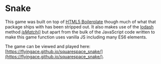 # Snake

This game was built on top of [HTML5 Boilerplate](https://html5boilerplate.com/) though much of what that package ships
 with has been stripped out. It also makes use of the [lodash](https://lodash.com/) method [*isMatch()*](https://lodash.com/docs/4.17.4#isMatch) but apart from the bulk of the JavaScript code written to make this game 
 function uses vanilla JS including many ES6 elements.
 
 The game can be viewed and played here: [https://flyingace.github.io/squarespace_snake/](https://flyingace.github.io/squarespace_snake/).
